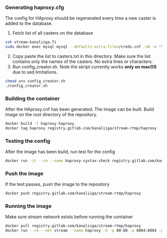### Generating haproxy.cfg

The config for HAproxy should be regenerated every time a new caster is added to the database.

1. Fetch list of all casters on the database
```sh
ssh stream.kanaliiga.fi
sudo docker exec mysql mysql --defaults-extra-file=/creds.cnf -sN -e "SELECT nick FROM casters WHERE internal = false"
```

2. Copy paste the list to casters.txt in this directory. Make sure the list contains only the names of the casters. No extra lines or characters.
3. Run config_creator.sh. Note the skript currently works **only on macOS** due to sed limitations.
```sh
chmod u+x config_creator.sh
./config_creator.sh
```
### Building the container

After the HAproxy.cnf has been generated. The image can be built. Build image on the root directory of the repository.

```sh
docker build -t haproxy haproxy
docker tag haproxy registry.gitlab.com/kanaliiga/stream-rtmp/haproxy
```

### Testing the config

After the image has been build, run test for the config

```sh
docker run -it --rm --name haproxy-syntax-check registry.gitlab.com/kanaliiga/stream-rtmp/haproxy -c -f /usr/local/etc/haproxy/haproxy.cfg
```

### Push the image

If the test passes, push the image to the repository

```sh
docker push registry.gitlab.com/kanaliiga/stream-rtmp/haproxy
```

### Running the image

Make sure stream network exists before running the container

```sh
docker pull registry.gitlab.com/kanaliiga/stream-rtmp/haproxy
docker run --rm --net stream --name haproxy -d -p 80:80 -p 8084:8084 -p 48001:48001 -p 48002:48002 -p 48003:48003 -p 48004:48004 --sysctl net.ipv4.ip_unprivileged_port_start=0 -v /opt/haproxy/:/usr/local/etc/haproxy/ registry.gitlab.com/kanaliiga/stream-rtmp/haproxy
```
